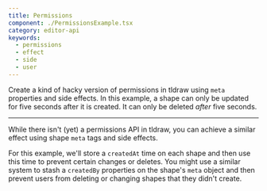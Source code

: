 ```yaml
---
title: Permissions
component: ./PermissionsExample.tsx
category: editor-api
keywords:
  - permissions
  - effect
  - side
  - user
---
```


Create a kind of hacky version of permissions in tldraw using `meta` properties and side effects. In this example, a shape can only be updated for five seconds after it is created. It can only be deleted _after_ five seconds.

---

While there isn't (yet) a permissions API in tldraw, you can achieve a similar effect using shape `meta` tags and side effects.

For this example, we'll store a `createdAt` time on each shape and then use this time to prevent certain changes or deletes. You might use a similar system to stash a `createdBy` properties on the shape's `meta` object and then prevent users from deleting or changing shapes that they didn't create.
